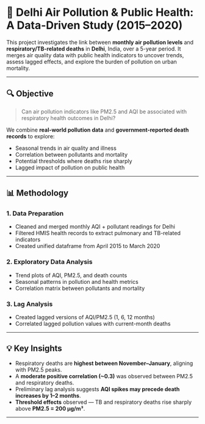 # 🌆 Delhi Air Pollution & Public Health: A Data-Driven Study (2015–2020)

This project investigates the link between **monthly air pollution levels** and **respiratory/TB-related deaths** in **Delhi**, India, over a 5-year period. It merges air quality data with public health indicators to uncover trends, assess lagged effects, and explore the burden of pollution on urban mortality.

---

## 🔍 Objective

> Can air pollution indicators like PM2.5 and AQI be associated with respiratory health outcomes in Delhi?

We combine **real-world pollution data** and **government-reported death records** to explore:

- Seasonal trends in air quality and illness
- Correlation between pollutants and mortality
- Potential thresholds where deaths rise sharply
- Lagged impact of pollution on public health

---

## 📊 Methodology

### 1. Data Preparation
- Cleaned and merged monthly AQI + pollutant readings for Delhi
- Filtered HMIS health records to extract pulmonary and TB-related indicators
- Created unified dataframe from April 2015 to March 2020

### 2. Exploratory Data Analysis
- Trend plots of AQI, PM2.5, and death counts
- Seasonal patterns in pollution and health metrics
- Correlation matrix between pollutants and mortality

### 3. Lag Analysis
- Created lagged versions of AQI/PM2.5 (1, 6, 12 months)
- Correlated lagged pollution values with current-month deaths

---

## 💡 Key Insights

- Respiratory deaths are **highest between November–January**, aligning with PM2.5 peaks.
- A **moderate positive correlation (~0.3)** was observed between PM2.5 and respiratory deaths.
- Preliminary lag analysis suggests **AQI spikes may precede death increases by 1–2 months**.
- **Threshold effects** observed — TB and respiratory deaths rise sharply above **PM2.5 = 200 µg/m³**.

---
